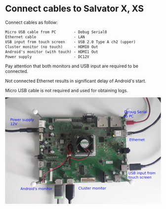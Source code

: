 # Connect cables to Salvator X, XS

Connect cables as follow:
```
Micro USB cable from PC        - Debug Serial0
Ethernet cable                 - LAN
USB input from touch screen    - USB 2.0 Type A ch2 (upper)
Cluster monitor (no touch)     - HDMI0 Out
Android's monitor (with touch) - HDMI1 Out
Power supply                   - DC12V
```
Pay attention that both monitors and USB input are required to be connected.

Not connected Ethernet results in significant delay of Android's start.

Micro USB cable is not required and used for obtaining logs.

![](X8_cables_with_text.jpg)
